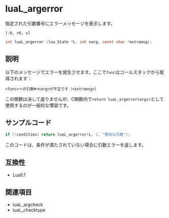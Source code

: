 # luaL_argerror

指定された引数番号にエラーメッセージを表示します。

`[-0, +0, v]`

```c
int luaL_argerror (lua_State *L, int narg, const char *extramsg);
```

## 説明

以下のメッセージでエラーを発生させます。ここで`func`はコールスタックから取得されます：

```
<func>への引数#<narg>が不正です（<extramsg>）
```

この関数は決して返りませんが、C関数内で`return luaL_argerror(args)`として使用するのが一般的な慣習です。

## サンプルコード

```c
if (!condition) return luaL_argerror(L, 1, "無効な引数");
```

このコードは、条件が満たされていない場合に引数エラーを返します。

## 互換性

- Lua5.1

## 関連項目

- luaL_argcheck
- luaL_checktype
